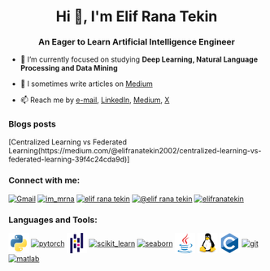<h1 align="center">Hi 👋, I'm Elif Rana Tekin</h1>
<h3 align="center">An Eager to Learn Artificial Intelligence Engineer</h3>


- 🌱 I’m currently focused on studying **Deep Learning, Natural Language Processing and Data Mining**

- 📝 I sometimes write articles on [Medium](https://medium.com/@elifranatekin2002)

- 📫 Reach me by [e-mail](mailto:elifranatekin2002@gmail.com), [LinkedIn](https://www.linkedin.com/in/elif-rana-tekin-61950529b/), [Medium](https://medium.com/@elifranatekin2002), [X](https://twitter.com/im_mRNA)

### Blogs posts
<!-- BLOG-POST-LIST:START --> [Centralized Learning vs Federated Learning(https://medium.com/@elifranatekin2002/centralized-learning-vs-federated-learning-39f4c24cda9d)]
<!-- BLOG-POST-LIST:END -->

<h3 align="left">Connect with me:</h3>
<p align="left"> </p> 
<a href="mailto:elifranatekin2002@gmail.com" target="blank"><img align="center" src="https://upload.wikimedia.org/wikipedia/commons/4/4e/Gmail_Icon.png" alt="Gmail" height="30" width="40" /></a>
<a href="https://twitter.com/im_mRNA" target="blank"><img align="center" src="https://upload.wikimedia.org/wikipedia/commons/thumb/c/ce/X_logo_2023.svg/120px-X_logo_2023.svg.png" alt="im_mrna" height="30" width="40" /></a>
<a href="https://www.linkedin.com/in/elif-rana-tekin-61950529b/" target="blank"><img align="center" src="https://raw.githubusercontent.com/rahuldkjain/github-profile-readme-generator/master/src/images/icons/Social/linked-in-alt.svg" alt="elif rana tekin" height="30" width="40" /></a>
<a href="https://medium.com/@elifranatekin2002" target="blank"><img align="center" src="https://raw.githubusercontent.com/rahuldkjain/github-profile-readme-generator/master/src/images/icons/Social/medium.svg" alt="@elif rana tekin" height="30" width="40" /></a>
<a href="https://kaggle.com/elifranatekin" target="blank"><img align="center" src="https://raw.githubusercontent.com/rahuldkjain/github-profile-readme-generator/master/src/images/icons/Social/kaggle.svg" alt="elifranatekin" height="30" width="40" /></a>
</p>

<h3 align="left">Languages and Tools:</h3>
<p align="left"> </p> 
<a href="https://www.python.org" target="blank" rel="noreferrer"> <img align="center" src="https://raw.githubusercontent.com/devicons/devicon/master/icons/python/python-original.svg" alt="python" width="40" height="40"/></a> 
<a href="https://pytorch.org/" target="blank" rel="noreferrer"> <img align="center" src="https://www.vectorlogo.zone/logos/pytorch/pytorch-icon.svg" alt="pytorch" width="40" height="40"/></a> 
<a href="https://pandas.pydata.org/" target="blank" rel="noreferrer"> <img align="center" src="https://raw.githubusercontent.com/devicons/devicon/2ae2a900d2f041da66e950e4d48052658d850630/icons/pandas/pandas-original.svg" alt="pandas" width="40" height="40"/></a>  
<a href="https://scikit-learn.org/" target="blank" rel="noreferrer"> <img align="center" src="https://upload.wikimedia.org/wikipedia/commons/0/05/Scikit_learn_logo_small.svg" alt="scikit_learn" width="40" height="40"/></a> 
<a href="https://seaborn.pydata.org/" target="blank" rel="noreferrer"> <img align="center" src="https://seaborn.pydata.org/_images/logo-mark-lightbg.svg" alt="seaborn" width="40" height="40"/></a></a>  
<a href="https://www.java.com" target="blank" rel="noreferrer"> <img align="center" src="https://raw.githubusercontent.com/devicons/devicon/master/icons/java/java-original.svg" alt="java" width="40" height="40"/></a> 
<a href="https://www.linux.org/" target="blank" rel="noreferrer"> <img align="center" src="https://raw.githubusercontent.com/devicons/devicon/master/icons/linux/linux-original.svg" alt="linux" width="40" height="40"/></a> 
<a href="https://www.cprogramming.com/" target="blank" rel="noreferrer"> <img align="center" src="https://raw.githubusercontent.com/devicons/devicon/master/icons/c/c-original.svg" alt="c" width="40" height="40"/></a> 
<a href="https://git-scm.com/" target="blank" rel="noreferrer"> <img align="center" src="https://www.vectorlogo.zone/logos/git-scm/git-scm-icon.svg" alt="git" width="40" height="40"/></a> 
<a href="https://www.mathworks.com/" target="blank" rel="noreferrer"> <img align="center" src="https://upload.wikimedia.org/wikipedia/commons/2/21/Matlab_Logo.png" alt="matlab" width="40" height="40"/> 


